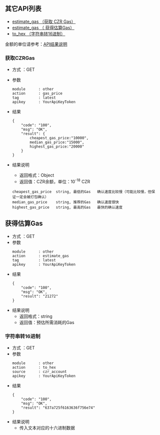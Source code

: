 
## 其它API列表
- [estimate_gas （获取 CZR Gas）](#获取CZRGas)
- [estimate_gas （ 获得估算Gas）](#获得估算Gas)
- [to_hex （字符串转16进制）](#字符串转16进制)


金额的单位请参考：[API结果说明](../doc/README.md/#接口返回结果)


### 获取CZRGas

- 方式 ：GET
- 参数
    ```
    module      : other
    action      : gas_price
    tag         : latest
    apikey      : YourApiKeyToken
    ```
- 结果
    ```
    {
        "code": "100",
        "msg": "OK",
        "result": {
            cheapest_gas_price:"10000",
            median_gas_price:"15000",
            highest_gas_price:"20000"
        }
    }
    ```
- 结果说明
    - 返回格式：Object
    - 返回值：CZR余额，单位：10<sup>-18</sup> CZR
        
    ```
    cheapest_gas_price  string, 最低的Gas   确认速度比较慢（可能比较慢，但保证一定会被打包确认）
    median_gas_price    string, 推荐的Gas   确认速度很快
    highest_gas_price   string, 最高的Gas   最快的确认速度
    ```

## 获得估算Gas


- 方式 ：GET
- 参数
    ```
    module      : other
    action      : estimate_gas
    tag         : latest
    apikey      : YourApiKeyToken
    ```
- 结果
    ```
    {
        "code": "100",
        "msg": "OK",
        "result": "21272"
    }
    ```
- 结果说明
    - 返回格式：string
    - 返回值：预估所需消耗的Gas

### 字符串转16进制

- 方式 ：GET
- 参数
    ```
    module      : other
    action      : to_hex
    source      : czr_account
    apikey      : YourApiKeyToken
    ```
- 结果
    ```
    {
        "code": "100",
        "msg": "OK",
        "result": "637a725f6163636f756e74"
    }
    ```
- 结果说明
    - 传入文本对应的十六进制数据